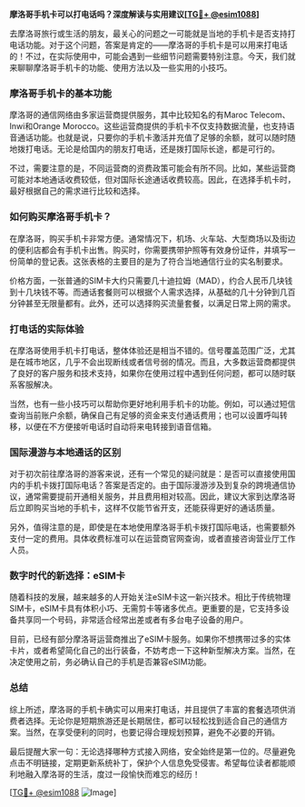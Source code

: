 **摩洛哥手机卡可以打电话吗？深度解读与实用建议[[TG💪+ @esim1088](https://t.me/s/esim1088)]**

去摩洛哥旅行或生活的朋友，最关心的问题之一可能就是当地的手机卡是否支持打电话功能。对于这个问题，答案是肯定的——摩洛哥的手机卡是可以用来打电话的！不过，在实际使用中，可能会遇到一些细节问题需要特别注意。今天，我们就来聊聊摩洛哥手机卡的功能、使用方法以及一些实用的小技巧。

### 摩洛哥手机卡的基本功能

摩洛哥的通信网络由多家运营商提供服务，其中比较知名的有Maroc Telecom、Inwi和Orange Morocco。这些运营商提供的手机卡不仅支持数据流量，也支持语音通话功能。也就是说，只要你的手机卡激活并充值了足够的余额，就可以随时随地拨打电话。无论是给国内的朋友打电话，还是拨打国际长途，都是可行的。

不过，需要注意的是，不同运营商的资费政策可能会有所不同。比如，某些运营商可能对本地通话收费较低，但对国际长途通话收费较高。因此，在选择手机卡时，最好根据自己的需求进行比较和选择。

### 如何购买摩洛哥手机卡？

在摩洛哥，购买手机卡非常方便。通常情况下，机场、火车站、大型商场以及街边的便利店都会有手机卡出售。购买时，你需要携带护照等有效身份证件，并填写一份简单的登记表。这张表格的主要目的是为了符合当地通信行业的实名制要求。

价格方面，一张普通的SIM卡大约只需要几十迪拉姆（MAD），约合人民币几块钱到十几块钱不等。而通话套餐则可以根据个人需求选择，从基础的几十分钟到几百分钟甚至无限量都有。此外，还可以选择购买流量套餐，以满足日常上网的需求。

### 打电话的实际体验

在摩洛哥使用手机卡打电话，整体体验还是相当不错的。信号覆盖范围广泛，尤其是在城市地区，几乎不会出现断线或者信号弱的情况。而且，大多数运营商都提供了良好的客户服务和技术支持，如果你在使用过程中遇到任何问题，都可以随时联系客服解决。

当然，也有一些小技巧可以帮助你更好地利用手机卡的功能。例如，可以通过短信查询当前账户余额，确保自己有足够的资金来支付通话费用；也可以设置呼叫转移，以便在不方便接听电话时自动将来电转接到语音信箱。

### 国际漫游与本地通话的区别

对于初次前往摩洛哥的游客来说，还有一个常见的疑问就是：是否可以直接使用国内的手机卡拨打国际电话？答案是否定的。由于国际漫游涉及到复杂的跨境通信协议，通常需要提前开通相关服务，并且费用相对较高。因此，建议大家到达摩洛哥后立即购买当地的手机卡，这样不仅能节省开支，还能获得更好的通话质量。

另外，值得注意的是，即使是在本地使用摩洛哥手机卡拨打国际电话，也需要额外支付一定的费用。具体收费标准可以在运营商官网查询，或者直接咨询营业厅工作人员。

### 数字时代的新选择：eSIM卡

随着科技的发展，越来越多的人开始关注eSIM卡这一新兴技术。相比于传统物理SIM卡，eSIM卡具有体积小巧、无需剪卡等诸多优点。更重要的是，它支持多设备共享同一个号码，非常适合经常出差或者有多台电子设备的用户。

目前，已经有部分摩洛哥运营商推出了eSIM卡服务。如果你不想携带过多的实体卡片，或者希望简化自己的出行装备，不妨考虑一下这种新型解决方案。当然，在决定使用之前，务必确认自己的手机是否兼容eSIM功能。

### 总结

综上所述，摩洛哥的手机卡确实可以用来打电话，并且提供了丰富的套餐选项供消费者选择。无论你是短期旅游还是长期居住，都可以轻松找到适合自己的通信方案。当然，在享受便利的同时，也要记得合理规划预算，避免不必要的开销。

最后提醒大家一句：无论选择哪种方式接入网络，安全始终是第一位的。尽量避免点击不明链接，定期更新系统补丁，保护个人信息免受侵害。希望每位读者都能顺利地融入摩洛哥的生活，度过一段愉快而难忘的经历！

[[TG💪+ @esim1088](https://t.me/s/esim1088) ![Image](https://i.postimg.cc/4NQfJmqS/Snipaste-2025-05-13-00-14-12.png)]